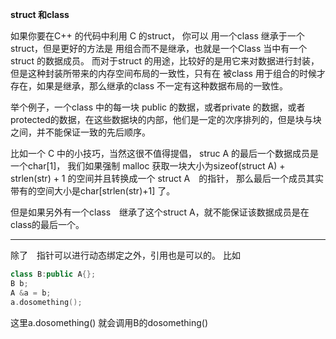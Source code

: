 **struct 和class**

如果你要在C++ 的代码中利用 C 的struct，
你可以 用一个class 继承于一个struct，但是更好的方法是 用组合而不是继承，也就是一个Class 当中有一个struct 的数据成员。
而对于struct 的用途，比较好的是用它来对数据进行封装，但是这种封装所带来的内存空间布局的一致性，只有在 被class 用于组合的时候才存在，如果是继承，那么继承的class 不一定有这种数据布局的一致性。

举个例子，一个class 中的每一块 public 的数据，或者private 的数据，或者protected的数据，在这些数据块的内部，他们是一定的次序排列的，但是块与块之间，并不能保证一致的先后顺序。


比如一个 C 中的小技巧，当然这很不值得提倡，
struc A 的最后一个数据成员是一个char[1]，
我们如果强制 malloc 获取一块大小为sizeof(struct A) + strlen(str) + 1 的空间并且转换成一个 struct A　的指针，
那么最后一个成员其实带有的空间大小是char[strlen(str)+1] 了。

但是如果另外有一个class　继承了这个struct A，就不能保证该数据成员是在class的最后一个。

--------


除了　指针可以进行动态绑定之外，引用也是可以的。
比如
```c++
class B:public A{};
B b;
A &a = b;
a.dosomething();
```
这里a.dosomething() 就会调用B的dosomething()


